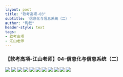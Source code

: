 ```yaml
---
layout: post
title: "软考高项-03"
subtitle: '信息化与信息系统（二）'
author: "陶叔"
header-style: text
tags:
- 软考高项
- 江山老师
---
```

### 【软考高项-江山老师】04-信息化与信息系统（二）

![](https://tjj006-1302037511.cos.ap-shanghai.myqcloud.com/2022/09/11/16628880958685.jpg)
![](https://tjj006-1302037511.cos.ap-shanghai.myqcloud.com/2022/09/11/16628881342149.jpg)
![](https://tjj006-1302037511.cos.ap-shanghai.myqcloud.com/2022/09/11/16628882275421.jpg)
![](https://tjj006-1302037511.cos.ap-shanghai.myqcloud.com/2022/09/11/16629049219284.jpg)
![](https://tjj006-1302037511.cos.ap-shanghai.myqcloud.com/2022/09/11/16629049369075.jpg)
![](https://tjj006-1302037511.cos.ap-shanghai.myqcloud.com/2022/09/11/16629049651027.jpg)
![](https://tjj006-1302037511.cos.ap-shanghai.myqcloud.com/2022/09/11/16629052088607.jpg)
![](https://tjj006-1302037511.cos.ap-shanghai.myqcloud.com/2022/09/11/16629050953357.jpg)
![](https://tjj006-1302037511.cos.ap-shanghai.myqcloud.com/2022/09/11/16629053327164.jpg)
![](https://tjj006-1302037511.cos.ap-shanghai.myqcloud.com/2022/09/11/16629056629243.jpg)
![](https://tjj006-1302037511.cos.ap-shanghai.myqcloud.com/2022/09/11/16629058161830.jpg)
